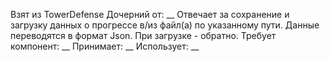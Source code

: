 Взят из TowerDefense
Дочерний от: __
Отвечает за сохранение и загрузку данных о прогрессе в/из файл(а) по указанному пути. Данные переводятся в формат Json. При загрузке - обратно.
Требует компонент: __
Принимает: __
Использует: __